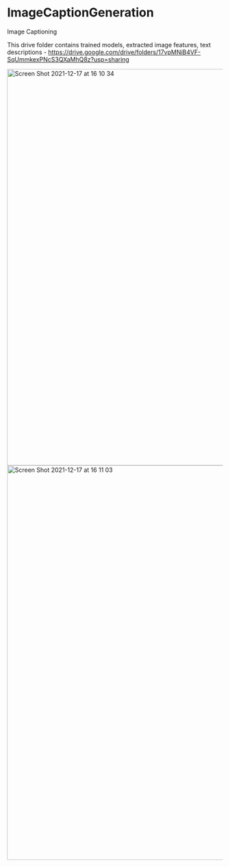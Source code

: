 # ImageCaptionGeneration
Image Captioning 


This drive folder contains trained models, extracted image features, text descriptions - https://drive.google.com/drive/folders/17vpMNiB4VF-SqUmmkexPNcS3QXaMhQ8z?usp=sharing

<img width="926" alt="Screen Shot 2021-12-17 at 16 10 34" src="https://user-images.githubusercontent.com/4342512/146545568-5113c1ae-0955-40ec-8be4-70ae343f1369.png">

<img width="922" alt="Screen Shot 2021-12-17 at 16 11 03" src="https://user-images.githubusercontent.com/4342512/146545661-f0b10646-39b1-4d79-bc39-9ce9544dc5c4.png">
